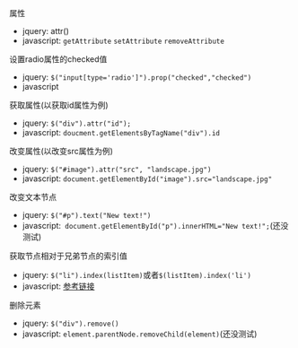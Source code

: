 属性

- jquery: attr()
- javascript: `getAttribute` `setAttribute` `removeAttribute`

设置radio属性的checked值

- jquery: `$("input[type='radio']").prop("checked","checked")`
- javascript

获取属性(以获取id属性为例)

- jquery: `$("div").attr("id");`
- javascript: `doucment.getElementsByTagName("div").id`

改变属性(以改变src属性为例)

- jquery: `$("#image").attr("src", "landscape.jpg")`
- javascript: `document.getElementById("image").src="landscape.jpg"`

改变文本节点

- jquery: `$("#p").text("New text!")`
- javascript:` document.getElementById("p").innerHTML="New text!";`(还没测试)

获取节点相对于兄弟节点的索引值

- jquery: `$("li").index(listItem)`或者`$(listItem).index('li')`
- javascript: [参考链接](http://segmentfault.com/q/1010000002983934)

删除元素

- jquery: `$("div").remove()`
- javascript: `element.parentNode.removeChild(element)`(还没测试)